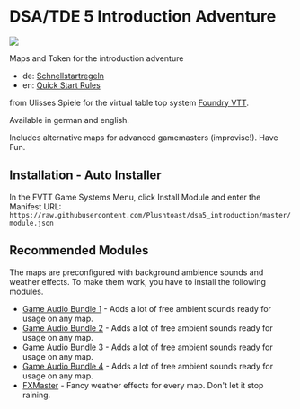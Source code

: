 # DSA/TDE 5 Introduction Adventure

![](https://repository-images.githubusercontent.com/329950316/2cde4f00-670b-11eb-8059-f100a823386d)

Maps and Token for the introduction adventure
* de: [Schnellstartregeln](https://www.ulisses-spiele.de/assets/download/DSA-Schnellstartregeln.pdf)
* en: [Quick Start Rules](https://www.ulisses-ebooks.de/product/154720/The-Dark-Eye--Quickstart-rules&language=en)

from Ulisses Spiele for the virtual table top system [Foundry VTT](https://foundryvtt.com/).

Available in german and english.

Includes alternative maps for advanced gamemasters (improvise!). Have Fun.

## Installation - Auto Installer
In the FVTT Game Systems Menu, click Install Module and enter the Manifest URL: `https://raw.githubusercontent.com/Plushtoast/dsa5_introduction/master/module.json`

## Recommended Modules
The maps are preconfigured with background ambience sounds and weather effects. To make them work, you have to install the following modules.
- [Game Audio Bundle 1](https://github.com/datdamnzotz/FoundryVTT-Game-Audio-Bundle-1) - Adds a lot of free ambient sounds ready for usage on any map.
- [Game Audio Bundle 2](https://github.com/datdamnzotz/FoundryVTT-Game-Audio-Bundle-2) - Adds a lot of free ambient sounds ready for usage on any map.
- [Game Audio Bundle 3](https://github.com/datdamnzotz/FoundryVTT-Game-Audio-Bundle-3) - Adds a lot of free ambient sounds ready for usage on any map.
- [Game Audio Bundle 4](https://github.com/datdamnzotz/FoundryVTT-Game-Audio-Bundle-4) - Adds a lot of free ambient sounds ready for usage on any map.
- [FXMaster](https://gitlab.com/mesfoliesludiques/foundryvtt-fxmaster) - Fancy weather effects for every map. Don't let it stop raining.
